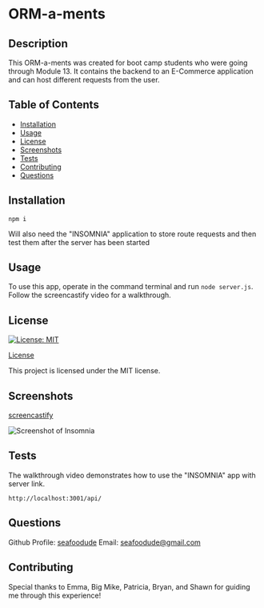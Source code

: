 # ORM-a-ments

  ## Description

  This ORM-a-ments was created for boot camp students who were going through Module 13. It contains the backend to an E-Commerce application and can host different requests from the user.

  ## Table of Contents

  * [Installation](#installation)
  * [Usage](#usage)
  * [License](#license)
  * [Screenshots](#screenshots)
  * [Tests](#tests)
  * [Contributing](#contributing)
  * [Questions](#questions)


  ## Installation

  ```npm i```

  Will also need the "INSOMNIA" application to store route requests and then test them after the server has been started

  ## Usage

  To use this app, operate in the command terminal and run ```node server.js```. Follow the screencastify video for a walkthrough.

  ## License

  [![License: MIT](https://img.shields.io/badge/License-MIT-yellow.svg)](https://opensource.org/licenses/MIT)

  [License](#license)

  This project is licensed under the MIT license.

  ## Screenshots

  [screencastify](https://drive.google.com/file/d/1-yA3852FWMp-xHzXn09UoS4zAGyXTZ_e/view)

  ![Screenshot of Insomnia](./assets/insomnia.PNG)

  ## Tests

  The walkthrough video demonstrates how to use the "INSOMNIA" app with server link.

  ```http://localhost:3001/api/```

  ## Questions

  Github Profile: [seafoodude](https://github.com/seafoodude)
  Email: [seafoodude@gmail.com](seafoodude@gmail.com)

  ## Contributing

  Special thanks to Emma, Big Mike, Patricia, Bryan, and Shawn for guiding me through this experience!
